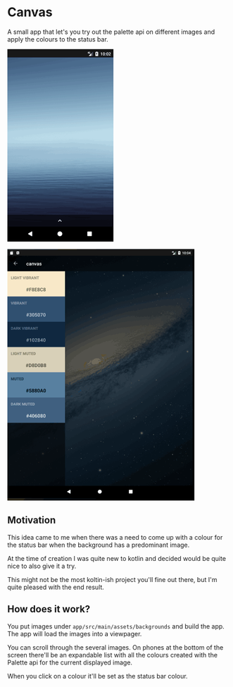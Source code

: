# Canvas

A small app that let's you try out the palette api on different images and apply the colours to the status bar.

![Phone](/imgs/phone.gif?raw=true "Phone")

![Tablet](/imgs/tablet.gif?raw=true "Tablet")

## Motivation

This idea came to me when there was a need to come up with a colour for the status bar when the background has a predominant image.

At the time of creation I was quite new to kotlin and decided would be quite nice to also give it a try.

This might not be the most koltin-ish project you'll fine out there, but I'm quite pleased with the end result.

## How does it work?

You put images under ``app/src/main/assets/backgrounds`` and build the app. The app will load the images into a viewpager.
 
You can scroll through the several images. On phones at the bottom of the screen there'll be an expandable list with all the colours created with the Palette api for the current displayed image.

When you click on a colour it'll be set as the status bar colour.
